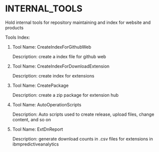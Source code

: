 # INTERNAL_TOOLS
Hold internal tools for repository maintaining and index for website and products

Tools Index:

1. 	Tool Name:	CreateIndexForGithubWeb

	Description:	create a index file for github web 	

2. 	Tool Name:	CreateIndexForDownloadExtension
 	
	Description:	create index for extensions

3.	Tool Name:	CreatePackage

	Description:	create a zip package for extension hub
	
4.	Tool Name:	AutoOperationScripts
	
	Description:	Auto scripts used to create release, upload files, change content, and so on

5.	Tool Name: 	ExtDnReport

	Description:	generate download counts in .csv files for extensions in ibmpredictiveanalytics
